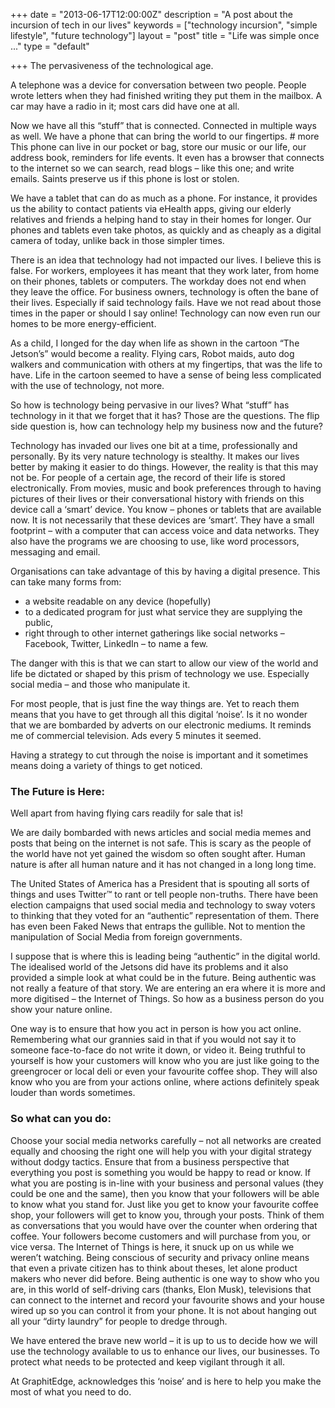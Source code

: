 +++
date = "2013-06-17T12:00:00Z"
description = "A post about the incursion of tech in our lives"
keywords = ["technology incursion", "simple lifestyle", "future technology"]
layout = "post"
title = "Life was simple once ..."
type = "default"

+++
The pervasiveness of the technological age.

A telephone was a device for conversation between two people. People wrote letters when they had finished writing they put them in the mailbox. A car may have a radio in it; most cars did have one at all.

Now we have all this “stuff” that is connected. Connected in multiple ways as well. We have a phone that can bring the world to our fingertips. # more This phone can live in our pocket or bag, store our music or our life, our address book, reminders for life events. It even has a browser that connects to the internet so we can search, read blogs – like this one; and write emails. Saints preserve us if this phone is lost or stolen.

We have a tablet that can do as much as a phone. For instance, it provides us the ability to contact patients via eHealth apps, giving our elderly relatives and friends a helping hand to stay in their homes for longer. Our phones and tablets even take photos, as quickly and as cheaply as a digital camera of today, unlike back in those simpler times.

There is an idea that technology had not impacted our lives. I believe this is false. For workers, employees it has meant that they work later, from home on their phones, tablets or computers. The workday does not end when they leave the office. For business owners, technology is often the bane of their lives. Especially if said technology fails. Have we not read about those times in the paper or should I say online! Technology can now even run our homes to be more energy-efficient.

As a child, I longed for the day when life as shown in the cartoon “The Jetson’s” would become a reality. Flying cars, Robot maids, auto dog walkers and communication with others at my fingertips, that was the life to have. Life in the cartoon seemed to have a sense of being less complicated with the use of technology, not more.

So how is technology being pervasive in our lives? What “stuff” has technology in it that we forget that it has? Those are the questions. The flip side question is, how can technology help my business now and the future?

Technology has invaded our lives one bit at a time, professionally and personally. By its very nature technology is stealthy. It makes our lives better by making it easier to do things. However, the reality is that this may not be.
For people of a certain age, the record of their life is stored electronically. From movies, music and book preferences through to having pictures of their lives or their conversational history with friends on this device call a ‘smart’ device. You know – phones or tablets that are available now. It is not necessarily that these devices are ‘smart’. They have a  small footprint – with a computer that can access voice and data networks. They also have the programs we are choosing to use, like word processors, messaging and email.

Organisations can take advantage of this by having a digital presence. This can take many forms from:

* a website readable on any device (hopefully)
* to a dedicated program for just what service they are supplying the public,
* right through to other internet gatherings like social networks – Facebook, Twitter, LinkedIn –
to name a few.

The danger with this is that we can start to allow our view of the world and life be dictated or shaped by this prism of technology we use.  Especially social media – and those who manipulate it.

For most people, that is just fine the way things are. Yet to reach them means that you have to get through all this digital ‘noise’. Is it no wonder that we are bombarded by adverts on our electronic mediums. It reminds me of commercial television. Ads every 5 minutes it seemed.

Having a strategy to cut through the noise is important and it sometimes means doing a variety of things to get noticed.

### The Future is Here:
Well apart from having flying cars readily for sale that is!

We are daily bombarded with news articles and social media memes and posts that being on the internet is not safe. This is scary as the people of the world have not yet gained the wisdom so often sought after. Human nature is after all human nature and it has not changed in a long long time.

The United States of America has a President that is spouting all sorts of things and uses Twitter™ to rant or tell people non-truths. There have been election campaigns that used social media and technology to sway voters to thinking that they voted for an “authentic” representation of them. There has even been Faked News that entraps the gullible. Not to mention the manipulation of Social Media from foreign governments.

I suppose that is where this is leading being “authentic” in the digital world. The idealised world of the Jetsons did have its problems and it also provided a simple look at what could be in the future. Being authentic was not really a feature of that story. We are entering an era where it is more and more digitised – the Internet of Things.  So how as a business person do you show your nature online.

One way is to ensure that how you act in person is how you act online. Remembering what our grannies said in that if you would not say it to someone face-to-face do not write it down, or video it. Being truthful to yourself is how your customers will know who you are just like going to the greengrocer or local deli or even your favourite coffee shop. They will also know who you are from your actions online, where actions definitely speak louder than words sometimes.

###  So what can you do: 

Choose your social media networks carefully – not all networks are created equally and choosing the right one will help you with your digital strategy without dodgy tactics.
Ensure that from a business perspective that everything you post is something you would be happy to read or know. If what you are posting is in-line with your business and personal values (they could be one and the same), then you know that your followers will be able to know what you stand for.
Just like you get to know your favourite coffee shop, your followers will get to know you, through your posts. Think of them as conversations that you would have over the counter when ordering that coffee. Your followers become customers and will purchase from you, or vice versa.
The Internet of Things is here, it snuck up on us while we weren’t watching. Being conscious of security and privacy online means that even a private citizen has to think about theses, let alone product makers who never did before. Being authentic is one way to show who you are, in this world of self-driving cars (thanks, Elon Musk),  televisions that can connect to the internet and record your favourite shows and your house wired up  so you can control it from your phone. It is not about hanging out all your “dirty laundry” for people to dredge through.

We have entered the brave new world – it is up to us to decide how we will use the technology available to us to enhance our lives, our businesses. To protect what needs to be protected and keep vigilant through it all.

At GraphitEdge, acknowledges this ‘noise’ and is here to help you make the most of what you need to do.